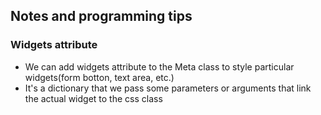 ## Notes and programming tips

### Widgets attribute

- We can add widgets attribute to the Meta class to style particular widgets(form botton, text area, etc.)
- It's a dictionary that we pass some parameters or arguments that link the actual widget to the css class
